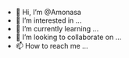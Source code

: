- 👋 Hi, I’m @Amonasa
- 👀 I’m interested in ...
- 🌱 I’m currently learning ...
- 💞️ I’m looking to collaborate on ...
- 📫 How to reach me ...

<!---
Amonasa/Amonasa is a ✨ special ✨ repository because its `README.md` (this file) appears on your GitHub profile.
You can click the Preview link to take a look at your changes.
--->
